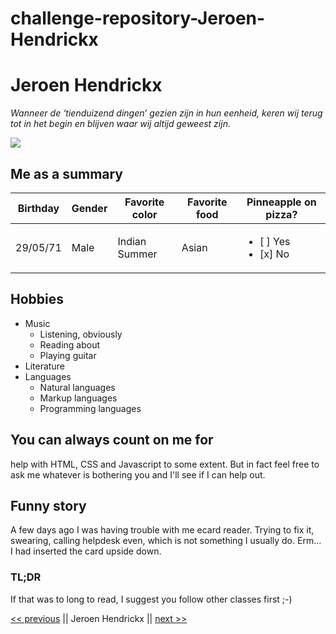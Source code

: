 # challenge-repository-Jeroen-Hendrickx

# Jeroen Hendrickx
*Wanneer de ‘tienduizend dingen’ gezien zijn in hun eenheid, keren wij terug tot in het begin en blijven waar wij altijd geweest zijn.*

![](https://avatars1.githubusercontent.com/u/53226870?s=400&u=e79221b50b554cf09ed5a2787c08ce276fe1e75f&v=4)

## Me as a summary

| Birthday | Gender | Favorite color | Favorite food | Pinneapple on pizza? |
| ------------- | ------------- | ------------- | ------------- | ------------- |
| 29/05/71 | Male | Indian Summer | Asian | <ul><li>[ ] Yes</li><li>[x] No</li></ul>

## Hobbies
* Music
   * Listening, obviously
   * Reading about
   * Playing guitar
* Literature
* Languages
   * Natural languages
   * Markup languages
   * Programming languages
   
## You can always count on me for

help with HTML, CSS and Javascript to some extent. But in fact feel free to ask me whatever is bothering you and I'll see if I can help out.

## Funny story

A few days ago I was having trouble with me ecard reader. Trying to fix it, swearing, calling helpdesk even, which is not something I usually do.
Erm... I had inserted the card upside down.

### TL;DR

If that was to long to read, I suggest you follow other classes first ;-)

[<< previous]() || Jeroen Hendrickx || [next >>](https://github.com/Rubicscube/challenge-markdown/blob/master/Githubmark.md)
